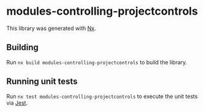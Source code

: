 # modules-controlling-projectcontrols

This library was generated with [Nx](https://nx.dev).

## Building

Run `nx build modules-controlling-projectcontrols` to build the library.

## Running unit tests

Run `nx test modules-controlling-projectcontrols` to execute the unit tests via [Jest](https://jestjs.io).

